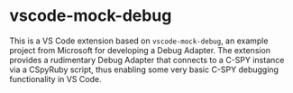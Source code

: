# vscode-mock-debug

This is a VS Code extension based on `vscode-mock-debug`, an example project from Microsoft for developing a Debug Adapter.
The extension provides a rudimentary Debug Adapter that connects to a C-SPY instance via a CSpyRuby script,
thus enabling some very basic C-SPY debugging functionality in VS Code.

<!-- TODO: hänvisa till rubyscriptet -->
